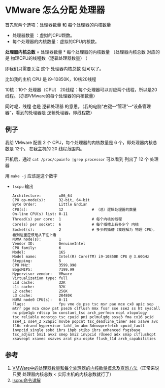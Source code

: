 # VMware 怎么分配 处理器

首先就两个选项：处理器数量 和 每个处理器的内核数量

* 处理器数量 ：虚拟的CPU颗数。
* 每个处理器的内核数量：虚拟的CPU内核数。

**处理器内核总数** = 处理器数量 * 每个处理器的内核数量 （处理器内核总数 对应的是 物理CPU的线程数（逻辑处理器数量） ）

即我们只需要关注 这个 处理器内核总数 就可以了。

比如我的主机 CPU 是 i9-10850K，10核20线程

10核：10个 处理器（CPU）
20线程：每个处理器可以对应两个线程，所以是20线程。（亦即VMware的每个处理器的内核数量）

同时呢，线程 也是 逻辑处理器 的意思。（我的电脑"右键--“管理”--“设备管理器”，看到的处理器是 逻辑处理器，即线程数）

## 例子

我给 VMware 配置 2 个 CPU，每个处理器的内核数量是 6 个，即处理器内核总数是 12个。
在我主机的 20 线程范围内。

开机后，通过 `cat /proc/cpuinfo |grep processor` 可以看到 列出了 12 个 处理器

用 `make -j` 应该是这个数字

* `lscpu` 输出

    ```shell
    Architecture:        x86_64
    CPU op-mode(s):      32-bit, 64-bit
    Byte Order:          Little Endian
    CPU(s):              12             # （总）逻辑处理器的数量
    On-line CPU(s) list: 0-11
    Thread(s) per core:  1              # 每个内核的线程
    Core(s) per socket:  6              # 每个插槽上有多少个 内核
    Socket(s):           2              # 多少的插槽（我理解为 物理 CPU），看到这里应该是从下往上看
    NUMA node(s):        1
    Vendor ID:           GenuineIntel
    CPU family:          6
    Model:               165
    Model name:          Intel(R) Core(TM) i9-10850K CPU @ 3.60GHz
    Stepping:            5
    CPU MHz:             3599.998
    BogoMIPS:            7199.99
    Hypervisor vendor:   VMware
    Virtualization type: full
    L1d cache:           32K
    L1i cache:           32K
    L2 cache:            256K
    L3 cache:            20480K
    NUMA node0 CPU(s):   0-11
    Flags:               fpu vme de pse tsc msr pae mce cx8 apic sep mtrr pge mca cmov pat pse36 clflush mmx fxsr sse sse2 ss ht syscall nx pdpe1gb rdtscp lm constant_tsc arch_perfmon nopl xtopology tsc_reliable nonstop_tsc cpuid pni pclmulqdq ssse3 fma cx16 pcid sse4_1 sse4_2 x2apic movbe popcnt tsc_deadline_timer aes xsave avx f16c rdrand hypervisor lahf_lm abm 3dnowprefetch cpuid_fault invpcid_single ssbd ibrs ibpb stibp ibrs_enhanced fsgsbase tsc_adjust bmi1 avx2 smep bmi2 invpcid rdseed adx smap clflushopt xsaveopt xsavec xsaves arat pku ospke flush_l1d arch_capabilities
    ```

## 参考

1. [VMWare中的处理器数量和每个处理器的内核数量概念及查询方法](https://www.huaweicloud.com/articles/f7674b45d31e97ee6a8dada409f7949c.html)（正常来说只要 处理器内核总数 < 实际主机的内核总数就行了）
2. [lscpu命令详解](https://blog.csdn.net/chenghuikai/article/details/72832016)
